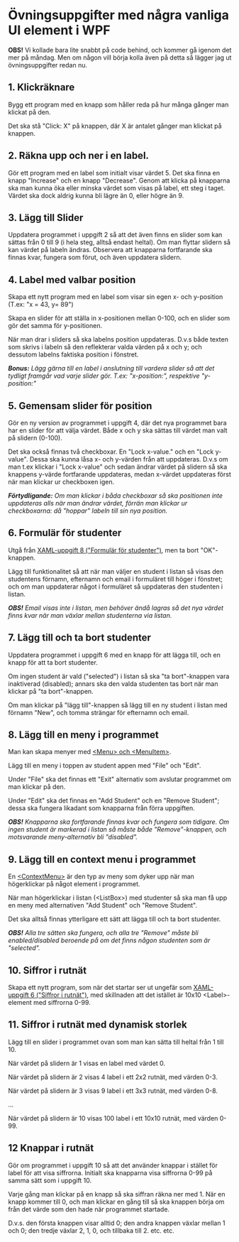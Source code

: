 # Övningsuppgifter med några vanliga UI element i WPF

**OBS!** Vi kollade bara lite snabbt på code behind, och kommer gå igenom det mer på måndag.
Men om någon vill börja kolla även på detta så lägger jag ut övningsuppgifter redan nu.

## 1. Klickräknare

Bygg ett program med en knapp som håller reda på hur många gånger man klickat på den.

Det ska stå "Click: X" på knappen, där X är antalet gånger man klickat på knappen.

## 2. Räkna upp och ner i en label.

Gör ett program med en label som initialt visar värdet 5. Det ska finna en knapp "Increase" och en knapp "Decrease". Genom att klicka på knapparna ska man kunna öka eller minska värdet som visas på label, ett steg i taget. Värdet ska dock aldrig kunna bli lägre än 0, eller högre än 9.

## 3. Lägg till Slider

Uppdatera programmet i uppgift 2 så att det även finns en slider som kan sättas från 0 till 9 (i hela steg, alltså endast heltal). Om man flyttar slidern så kan värdet på labeln ändras. Observera att knapparna fortfarande ska finnas kvar, fungera som förut, och även uppdatera slidern.

## 4. Label med valbar position

Skapa ett nytt program med en label som visar sin egen x- och y-position (T.ex: "x = 43, y= 89")

Skapa en slider för att ställa in x-positionen mellan 0-100, och en slider som gör det samma för y-positionen.

När man drar i sliders så ska labelns position uppdateras. D.v.s både texten som skrivs i labeln så den reflekterar valda värden på x och y; och dessutom labelns faktiska position i fönstret.

***Bonus:*** *Lägg gärna till en label i anslutning till vardera slider så att det tydligt framgår vad varje slider gör. T.ex: "x-position:", respektive "y-position:"*

## 5. Gemensam slider för position

Gör en ny version av programmet i uppgift 4, där det nya programmet bara har en slider för att välja värdet. Både x och y ska sättas till värdet man valt på slidern (0-100).

Det ska också finnas två checkboxar. En "Lock x-value." och en "Lock y-value". Dessa ska kunna låsa x- och y-värden från att uppdateras. D.v.s om man t.ex klickar i "Lock x-value" och sedan ändrar värdet på slidern så ska knappens y-värde fortfarande uppdateras, medan x-värdet uppdateras först när man klickar ur checkboxen igen.

***Förtydligande:*** *Om man klickar i båda checkboxar så ska positionen inte uppdateras alls när man ändrar värdet, förrän man klickar ur checkboxarna: då "hoppar" labeln till sin nya position.*

## 6. Formulär för studenter

Utgå från [XAML-uppgift 8 ("Formulär för studenter")](https://github.com/everyloop/NET24-Csharp/blob/master/Exercises/XAML.md), men ta bort "OK"-knappen.

Lägg till funktionalitet så att när man väljer en student i listan så visas den studentens förnamn, efternamn och email i formuläret till höger i fönstret; och om man uppdaterar något i formuläret så uppdateras den studenten i listan. 

***OBS!*** *Email visas inte i listan, men behöver ändå lagras så det nya värdet finns kvar när man växlar mellan studenterna via listan.*

## 7. Lägg till och ta bort studenter

Uppdatera programmet i uppgift 6 med en knapp för att lägga till, och en knapp för att ta bort studenter.

Om ingen student är vald ("selected") i listan så ska "ta bort"-knappen vara inaktiverad (disabled); annars ska den valda studenten tas bort när man klickar på "ta bort"-knappen.

Om man klickar på "lägg till"-knappen så lägg till en ny student i listan med förnamn "New", och tomma strängar för efternamn och email.

## 8. Lägg till en meny i programmet

Man kan skapa menyer med [\<Menu\> och \<MenuItem\>](https://wpf-tutorial.com/common-interface-controls/menu-control/).

Lägg till en meny i toppen av student appen med "File" och "Edit".

Under "File" ska det finnas ett "Exit" alternativ som avslutar programmet om man klickar på den.

Under "Edit" ska det finnas en "Add Student" och en "Remove Student"; dessa ska fungera likadant som knapparna från förra uppgiften.

***OBS!*** *Knapparna ska fortfarande finnas kvar och fungera som tidigare. Om ingen student är markerad i listan så måste både "Remove"-knappen, och motsvarande meny-alternativ bli "disabled".*

## 9. Lägg till en context menu i programmet

En [\<ContextMenu\>](https://wpf-tutorial.com/common-interface-controls/contextmenu/) är den typ av meny som dyker upp när man högerklickar på något element i programmet.

När man högerklickar i listan (\<ListBox\>) med studenter så ska man få upp en meny med alternativen "Add Student" och "Remove Student".

Det ska alltså finnas ytterligare ett sätt att lägga till och ta bort studenter.

***OBS!*** *Alla tre sätten ska fungera, och alla tre "Remove" måste bli enabled/disabled beroende på om det finns någon studenten som är "selected".*

## 10. Siffror i rutnät
Skapa ett nytt program, som när det startar ser ut ungefär som [XAML-uppgift 6 ("Siffror i rutnät")](https://github.com/everyloop/NET24-Csharp/blob/master/Exercises/XAML.md), med skillnaden att det istället är 10x10 \<Label\>-element med siffrorna 0-99.

## 11. Siffror i rutnät med dynamisk storlek

Lägg till en slider i programmet ovan som man kan sätta till heltal från 1 till 10.

När värdet på slidern är 1 visas en label med värdet 0. 

När värdet på slidern är 2 visas 4 label i ett 2x2 rutnät, med värden 0-3.

När värdet på slidern är 3 visas 9 label i ett 3x3 rutnät, med värden 0-8.

...

När värdet på slidern är 10 visas 100 label i ett 10x10 rutnät, med värden 0-99.

## 12 Knappar i rutnät

Gör om programmet i uppgift 10 så att det använder knappar i stället för label för att visa siffrorna. Initialt ska knapparna visa siffrorna 0-99 på samma sätt som i uppgift 10.

Varje gång man klickar på en knapp så ska siffran räkna ner med 1. När en knapp kommer till 0, och man klickar en gång till så ska knappen börja om från det värde som den hade när programmet startade.

D.v.s. den första knappen visar alltid 0; den andra knappen växlar mellan 1 och 0; den tredje växlar 2, 1, 0, och tillbaka till 2. etc. etc.



